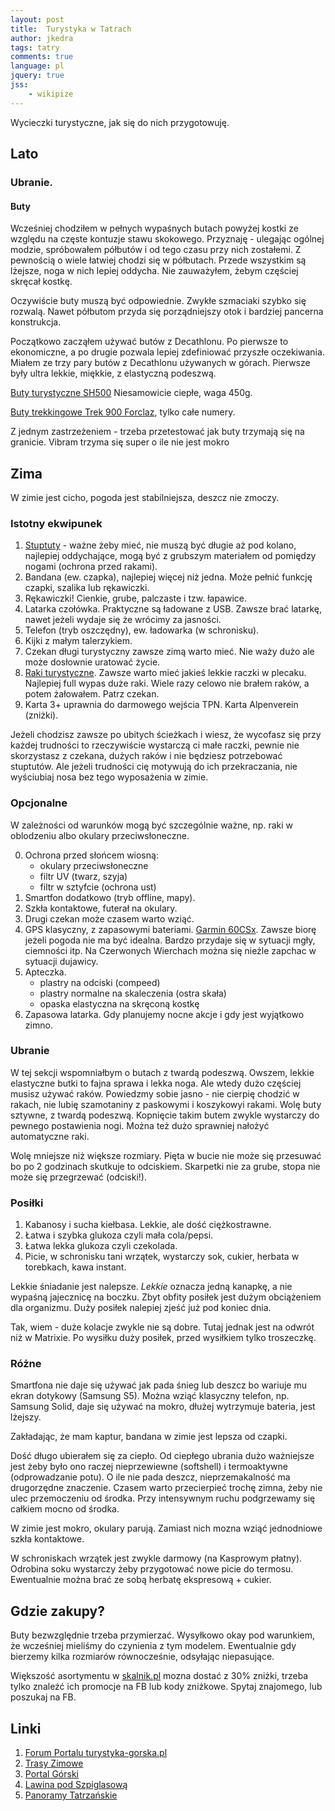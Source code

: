```yaml
---
layout: post
title:  Turystyka w Tatrach
author: jkedra
tags: tatry
comments: true
language: pl
jquery: true
jss:
    - wikipize
---
```


Wycieczki turystyczne, jak się do nich przygotowuję.

## Lato

### Ubranie.

#### Buty

Wcześniej chodziłem w pełnych wypaśnych butach powyżej kostki ze względu
na częste kontuzje stawu skokowego. Przyznaję - ulegając ogólnej modzie,
spróbowałem półbutów i od tego czasu przy nich zostałemi. Z pewnością o
wiele łatwiej chodzi się w półbutach. Przede wszystkim są lżejsze,
noga w nich lepiej oddycha. Nie zauważyłem, żebym częściej skręcał kostkę.

Oczywiście buty muszą być odpowiednie. Zwykłe szmaciaki szybko się
rozwalą. Nawet półbutom przyda się porządniejszy otok i bardziej
pancerna konstrukcja.

Początkowo zacząłem używać butów z Decathlonu. Po pierwsze to ekonomiczne,
a po drugie pozwala lepiej zdefiniować przyszłe oczekiwania.
Miałem ze trzy pary butów z Decathlonu używanych w górach. Pierwsze
były ultra lekkie, miękkie, z elastyczną podeszwą.

[Buty turystyczne SH500](https://www.decathlon.pl/buty-zimowe-forclaz-500-damskie-id_8344574.html)
Niesamowicie ciepłe, waga 450g.

[Buty trekkingowe Trek 900 Forclaz](https://www.decathlon.pl/buty-trek-900-mskie-id_8398954.html), tylko całe numery.

Z jednym zastrzeżeniem - trzeba przetestować jak buty trzymają się na
granicie. Vibram trzyma się super o ile nie jest mokro
   

## Zima

W zimie jest cicho, pogoda jest stabilniejsza, deszcz nie zmoczy.

### Istotny ekwipunek

1. [Stuptuty](gp:) - ważne żeby mieć, nie muszą być długie aż pod kolano,
    najlepiej oddychające, mogą być z grubszym materiałem od pomiędzy nogami
    (ochrona przed rakami).
2. Bandana (ew. czapka), najlepiej więcej niż jedna.
    Może pełnić funkcję czapki, szalika lub rękawiczki.
3. Rękawiczki! Cienkie, grube, palczaste i tzw. łapawice.
4. Latarka czołówka. Praktyczne są ładowane z USB. Zawsze brać latarkę,
    nawet jeżeli wydaje się że wrócimy za jasności.
5. Telefon (tryb oszczędny), ew. ładowarka (w schronisku).
6. Kijki z małym talerzykiem.
7. Czekan długi turystyczny zawsze zimą warto mieć. Nie waży dużo ale
    może dosłownie uratować życie.
8. [Raki turystyczne](gp:). Zawsze warto mieć jakieś lekkie raczki w plecaku.
    Najlepiej full wypas duże raki. Wiele razy celowo nie brałem raków,
    a potem żałowałem. Patrz czekan.
9. Karta 3+ uprawnia do darmowego wejścia TPN. Karta Alpenverein (zniżki).

Jeżeli chodzisz zawsze po ubitych ścieżkach i wiesz, że wycofasz się przy
każdej trudności to rzeczywiście wystarczą ci małe raczki, pewnie nie
skorzystasz z czekana, dużych raków i nie będziesz potrzebować stuptutów.
Ale jeżeli trudności cię motywują do ich przekraczania, nie wyściubiaj nosa
bez tego wyposażenia w zimie.

### Opcjonalne

W zależności od warunków mogą być szczególnie ważne,
np. raki w oblodzeniu albo okulary przeciwsłoneczne.

0. Ochrona przed słońcem wiosną:
    * okulary przeciwsłoneczne
    * filtr UV (twarz, szyja)
    * filtr w sztyfcie (ochrona ust)
1. Smartfon dodatkowo (tryb offline, mapy).
2. Szkła kontaktowe, futerał na okulary.
3. Drugi czekan może czasem warto wziąć.
4. GPS klasyczny, z zapasowymi bateriami. [Garmin 60CSx](gp:).
    Zawsze biorę jeżeli pogoda nie ma być idealna. Bardzo przydaje się
    w sytuacji mgły, ciemności itp. Na Czerwonych Wierchach można się
    nieźle zapchac w sytuacji dujawicy.
5. Apteczka. 
    * plastry na odciski (compeed)
    * plastry normalne na skaleczenia (ostra skała)
    * opaska elastyczna na skręconą kostkę
6. Zapasowa latarka. Gdy planujemy nocne akcje i gdy jest wyjątkowo zimno.

### Ubranie

W tej sekcji wspomniałbym o butach z twardą podeszwą. Owszem, lekkie elastyczne
butki to fajna sprawa i lekka noga. Ale wtedy dużo częściej musisz używać
raków. Powiedzmy sobie jasno - nie cierpię chodzić w rakach, nie lubię
szamotaniny z paskowymi i koszykowyi rakami. Wolę buty sztywne,
z twardą podeszwą. Kopnięcie takim butem zwykle wystarczy do pewnego
postawienia nogi. Można też dużo sprawniej nałożyć automatyczne raki.

Wolę mniejsze niż większe rozmiary. Pięta w bucie nie może się przesuwać
bo po 2 godzinach skutkuje to odciskiem. Skarpetki nie za grube, stopa
nie może się przegrzewać (odciski!).

### Posiłki

1. Kabanosy i sucha kiełbasa. Lekkie, ale dość ciężkostrawne.
2. Łatwa i szybka glukoza czyli mała cola/pepsi.
3. Łatwa lekka glukoza czyli czekolada.
4. Picie, w schronisku tani wrzątek, wystarczy sok, cukier, herbata
   w torebkach, kawa instant.

Lekkie śniadanie jest nalepsze. _Lekkie_ oznacza jedną kanapkę,
a nie wypaśną jajecznicę na boczku. Zbyt obfity posiłek jest dużym
obciążeniem dla organizmu. Duży posiłek nalepiej zjeść już pod koniec
dnia.

Tak, wiem - duże kolacje zwykle nie są dobre. Tutaj jednak jest
na odwrót niż w Matrixie. Po wysiłku duży posiłek, przed wysiłkiem tylko
troszeczkę.

### Różne

Smartfona nie daje się używać jak pada śnieg lub deszcz bo wariuje mu ekran
dotykowy (Samsung S5). Można wziąć klasyczny telefon, np. Samsung Solid, 
daje się używać na mokro, dłużej wytrzymuje bateria, jest lżejszy.

Zakładając, że mam kaptur, bandana w zimie jest lepsza od czapki.

Dość długo ubierałem się za ciepło. Od ciepłego ubrania dużo ważniejsze jest
żeby było ono raczej nieprzewiewne (softshell) i termoaktywne (odprowadzanie
potu). O ile nie pada deszcz, nieprzemakalność ma drugorzędne znaczenie.
Czasem warto przecierpieć trochę zimna, żeby nie ulec przemoczeniu od środka.
Przy intensywnym ruchu podgrzewamy się całkiem mocno od środka.

W zimie jest mokro, okulary parują.
Zamiast nich mozna wziąć jednodniowe szkła kontaktowe.

W schroniskach wrzątek jest zwykle darmowy (na Kasprowym płatny).
Odrobina soku wystarczy żeby przygotować nowe picie do termosu.
Ewentualnie można brać ze sobą herbatę ekspresową + cukier.

## Gdzie zakupy?

Buty bezwzględnie trzeba przymierzać. Wysyłkowo okay pod warunkiem,
że wcześniej mieliśmy do czynienia z tym modelem. Ewentualnie gdy bierzemy
kilka rozmiarów równocześnie, odsyłając niepasujące.

Większość asortymentu w [skalnik.pl](http://skalnik.pl) mozna dostać
z 30% zniżki, trzeba tylko znaleźć ich promocje na FB lub kody zniżkowe.
Spytaj znajomego, lub poszukaj na FB.

## Linki

1. [Forum Portalu turystyka-gorska.pl][1]
2. [Trasy Zimowe][2]
3. [Portal Górski][3]
4. [Lawina pod Szpiglasową][4]
5. [Panoramy Tatrzańskie][5]

[1]: http://www.turystyka-gorska.pl/forum/index.php
[2]: http://www.portalgorski.pl/blogi/post/zimowe-trasy-w-tatrach-wysokich-hala-gasienicowa
[3]: http://portalgorski.pl
[4]: http://tatromaniak.pl/aktualnosci/c/rocznica-tragedii-pod-szpiglasowa-przelecza-w-lawinie-zgineli-turysci-i-ratownicy-topr
[5]: http://tatromaniak.pl/panoramy

